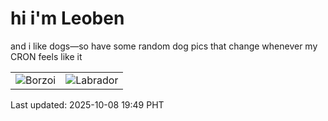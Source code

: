 # hi i'm Leoben

and i like dogs—so have some random dog pics that change whenever my CRON feels like it

|  |  |
|--------|----------|
| ![Borzoi](https://random-dog-vercel.vercel.app/api/random-borzoi?v=1759924169) | ![Labrador](https://random-dog-vercel.vercel.app/api/random-labrador?v=1759924169) |

Last updated: 2025-10-08 19:49 PHT
